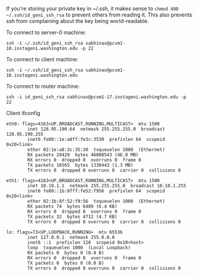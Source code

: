 If you're storing your private key in ~/.ssh, it makes sense to `chmod 400 ~/.ssh/id_geni_ssh_rsa` to prevent others from reading it. This also prevents ssh from complaining about the key being world-readable.

To connect to server-0 machine:

```
ssh -i ~/.ssh/id_geni_ssh_rsa sabhinav@pcvm1-18.instageni.washington.edu -p 22
```

To connect to client machine:

```
ssh -i ~/.ssh/id_geni_ssh_rsa sabhinav@pcvm1-16.instageni.washington.edu
```

To connect to router machine:

```
ssh -i id_geni_ssh_rsa sabhinav@pcvm1-17.instageni.washington.edu -p 22
``` 


Client ifconfig

```
eth0: flags=4163<UP,BROADCAST,RUNNING,MULTICAST>  mtu 1500
        inet 128.95.190.64  netmask 255.255.255.0  broadcast 128.95.190.255
        inet6 fe80::1e:a8ff:fe3c:3530  prefixlen 64  scopeid 0x20<link>
        ether 02:1e:a8:3c:35:30  txqueuelen 1000  (Ethernet)
        RX packets 28429  bytes 46008543 (46.0 MB)
        RX errors 0  dropped 0  overruns 0  frame 0
        TX packets 16565  bytes 1330443 (1.3 MB)
        TX errors 0  dropped 0 overruns 0  carrier 0  collisions 0

eth1: flags=4163<UP,BROADCAST,RUNNING,MULTICAST>  mtu 1500
        inet 10.10.1.1  netmask 255.255.255.0  broadcast 10.10.1.255
        inet6 fe80::1b:8fff:fe52:f956  prefixlen 64  scopeid 0x20<link>
        ether 02:1b:8f:52:f9:56  txqueuelen 1000  (Ethernet)
        RX packets 74  bytes 6489 (6.4 KB)
        RX errors 0  dropped 0  overruns 0  frame 0
        TX packets 32  bytes 4712 (4.7 KB)
        TX errors 0  dropped 0 overruns 0  carrier 0  collisions 0

lo: flags=73<UP,LOOPBACK,RUNNING>  mtu 65536
        inet 127.0.0.1  netmask 255.0.0.0
        inet6 ::1  prefixlen 128  scopeid 0x10<host>
        loop  txqueuelen 1000  (Local Loopback)
        RX packets 0  bytes 0 (0.0 B)
        RX errors 0  dropped 0  overruns 0  frame 0
        TX packets 0  bytes 0 (0.0 B)
        TX errors 0  dropped 0 overruns 0  carrier 0  collisions 0
```
